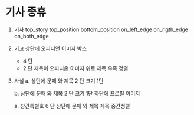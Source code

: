 # 기사 종휴

1. 기사
    top_story
    top_position
    bottom_position
    on_left_edge
    on_rigth_edge
    on_both_edge

2. 기고
    상단에 오피니언 이미지 박스
    - 4 단
    - 2 단 
        제목이 오피니온 이미지 위로
        제목 우즉 정렬
3. 사설
    a. 상단에 문패 와 제목 2 단 크기 1단   

    b. 상단에 문패 와 제목 2 단 크기 1단 
        하단에 프로필 이미지
        
    a. 창간특별호 6 단
        상단에 문패 와 제목 
        제목 중간정렬  

    